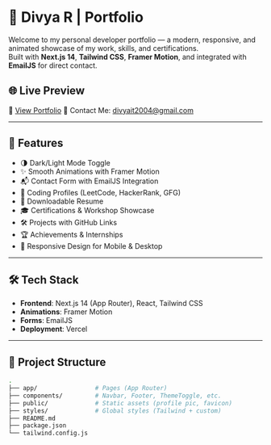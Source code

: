 # 💼 Divya R | Portfolio

Welcome to my personal developer portfolio — a modern, responsive, and animated showcase of my work, skills, and certifications.  
Built with **Next.js 14**, **Tailwind CSS**, **Framer Motion**, and integrated with **EmailJS** for direct contact.

## 🌐 Live Preview

🔗 [View Portfolio](https://divya-portfolio-divya-rs-projects.vercel.app/)
📧 Contact Me: [divyait2004@gmail.com](mailto:divyait2004@gmail.com)

---

## 📌 Features

- 🌗 Dark/Light Mode Toggle
- ✨ Smooth Animations with Framer Motion
- 📬 Contact Form with EmailJS Integration
- 🧠 Coding Profiles (LeetCode, HackerRank, GFG)
- 🧾 Downloadable Resume
- 🎓 Certifications & Workshop Showcase
- 🛠️ Projects with GitHub Links
- 🏆 Achievements & Internships
- 📱 Responsive Design for Mobile & Desktop

---

## 🛠 Tech Stack

- **Frontend**: Next.js 14 (App Router), React, Tailwind CSS
- **Animations**: Framer Motion
- **Forms**: EmailJS
- **Deployment**: Vercel

---

## 📁 Project Structure

```bash
.
├── app/                # Pages (App Router)
├── components/         # Navbar, Footer, ThemeToggle, etc.
├── public/             # Static assets (profile pic, favicon)
├── styles/             # Global styles (Tailwind + custom)
├── README.md
├── package.json
└── tailwind.config.js
